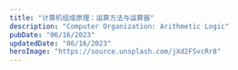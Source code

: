 ```yaml
---
title: "计算机组成原理：运算方法与运算器"
description: "Computer Organization: Arithmetic Logic"
pubDate: "06/16/2023"
updatedDate: "06/16/2023"
heroImage: "https://source.unsplash.com/jXd2FSvcRr8"
---
```

